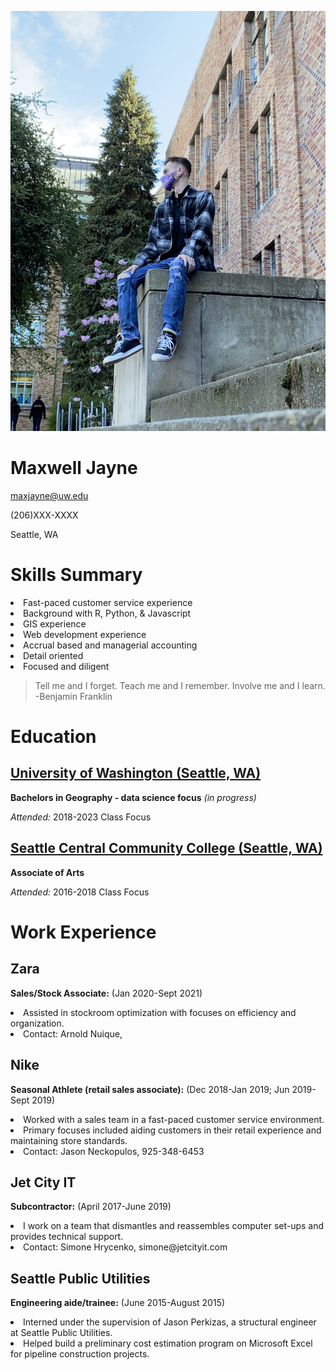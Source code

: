 ![Image of Max Jayne](MEimg.jpg)

# Maxwell Jayne

maxjayne@uw.edu

(206)XXX-XXXX

Seattle, WA

# Skills Summary
 
<li>Fast-paced customer service experience
<li>Background with R, Python, & Javascript
<li>GIS experience
<li>Web development experience
<li>Accrual based and managerial accounting
<li>Detail oriented
<li>Focused and diligent 


>Tell me and I forget. Teach me and I remember. Involve me and I learn.
>-Benjamin Franklin

# Education

## [University of Washington (Seattle, WA)](http://www.washington.edu/)

**Bachelors in Geography - data science focus** *(in progress)*

*Attended:* 2018-2023
Class Focus

## [Seattle Central Community College (Seattle, WA)](https://seattlecentral.edu/)

**Associate of Arts**

*Attended:* 2016-2018
Class Focus

# Work Experience

## Zara
**Sales/Stock Associate:** (Jan 2020-Sept 2021)
<li>Assisted in stockroom optimization with focuses on efficiency and organization.
<li>Contact: Arnold Nuique,

## Nike
**Seasonal Athlete (retail sales associate):** (Dec 2018-Jan 2019; Jun 2019-Sept 2019)
<li>Worked with a sales team in a fast-paced customer service environment.
<li>Primary focuses included aiding customers in their retail experience and maintaining store standards. 
<li>Contact: Jason Neckopulos, 925-348-6453

## Jet City IT
**Subcontractor:** (April 2017-June 2019)
<li>I work on a team that dismantles and reassembles computer set-ups and provides technical support.
<li>Contact: Simone Hrycenko, simone@jetcityit.com

## Seattle Public Utilities
**Engineering aide/trainee:** (June 2015-August 2015)
<li>Interned under the supervision of Jason Perkizas, a structural engineer at Seattle Public Utilities.
<li>Helped build a preliminary cost estimation program on Microsoft Excel for pipeline construction projects.
